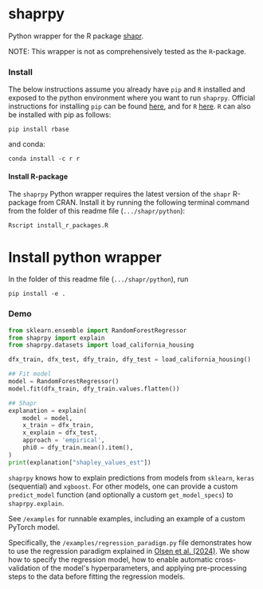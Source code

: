 
# shaprpy

Python wrapper for the R package [shapr](https://github.com/NorskRegnesentral/shapr).

NOTE: This wrapper is not as comprehensively tested as the `R`-package. 

### Install

The below instructions assume you already have `pip` and `R` installed and exposed to the python environment where you want to run `shaprpy`. 
Official instructions for installing `pip` can be found [here](https://pip.pypa.io/en/stable/installation/), and for `R` [here](https://cran.r-project.org/).
`R` can also be installed with pip as follows:
```
pip install rbase
```
and conda:
```
conda install -c r r
```

#### Install R-package
The `shaprpy` Python wrapper requires the latest version of the `shapr` R-package from CRAN.
Install it by running the following terminal command from the folder of this readme file (`.../shapr/python`):

```
Rscript install_r_packages.R
```

# Install python wrapper
In the folder of this readme file (`.../shapr/python`), run

```
pip install -e .
```

### Demo

```python
from sklearn.ensemble import RandomForestRegressor
from shaprpy import explain
from shaprpy.datasets import load_california_housing

dfx_train, dfx_test, dfy_train, dfy_test = load_california_housing()

## Fit model
model = RandomForestRegressor()
model.fit(dfx_train, dfy_train.values.flatten())

## Shapr
explanation = explain(
    model = model,
    x_train = dfx_train,
    x_explain = dfx_test,
    approach = 'empirical',
    phi0 = dfy_train.mean().item(),
)
print(explanation["shapley_values_est"])
```

`shaprpy` knows how to explain predictions from models from `sklearn`, `keras` (sequential) and `xgboost`. 
For other models, one can provide a custom `predict_model` function (and optionally a custom `get_model_specs`) to `shaprpy.explain`.

See `/examples` for runnable examples, including an example of a custom PyTorch model.

Specifically, the `/examples/regression_paradigm.py` file demonstrates how
to use the regression paradigm explained in 
[Olsen et al. (2024)](https://link.springer.com/article/10.1007/s10618-024-01016-z).
We show how to specify the regression model, how to enable automatic
cross-validation of the model's hyperparameters, and applying
pre-processing steps to the data before fitting the regression models.

